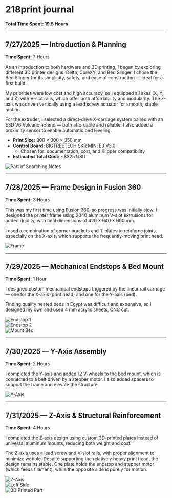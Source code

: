 # 218print journal

**Total Time Spent: 19.5 Hours**

---

## 7/27/2025 — Introduction & Planning  
**Time Spent:** 7 Hours

As an introduction to both hardware and 3D printing, I began by exploring different 3D printer designs: Delta, CoreXY, and Bed Slinger. I chose the Bed Slinger for its simplicity, safety, and ease of construction — ideal for a first build.

My priorities were low cost and high accuracy, so I equipped all axes (X, Y, and Z) with V-slot rails, which offer both affordability and modularity. The Z-axis was driven vertically using a lead screw actuator for smooth, stable motion.

For the extruder, I selected a direct-drive X-carriage system paired with an E3D V6 Volcano hotend — both affordable and reliable. I also added a proximity sensor to enable automatic bed leveling.

- **Print Size:** 300 × 300 × 350 mm  
- **Control Board:** BIGTREETECH SKR MINI E3 V3.0  
  - Chosen for: documentation, cost, and Klipper compatibility  
- **Estimated Total Cost:** ~$325 USD

![Part of Searching Notes](img/notes.png)

---

## 7/28/2025 — Frame Design in Fusion 360  
**Time Spent:** 3 Hours

This was my first time using Fusion 360, so progress was initially slow. I designed the printer frame using 2040 aluminum V-slot extrusions for added rigidity, with final dimensions of 420 × 640 × 600 mm.

I used a combination of corner brackets and T-plates to reinforce joints, especially on the X-axis, which supports the frequently-moving print head.

![Frame](img/frame.png)

---

## 7/29/2025 — Mechanical Endstops & Bed Mount  
**Time Spent:** 1 Hour

I designed custom mechanical endstops triggered by the linear rail carriage — one for the X-axis (print head) and one for the Y-axis (bed).

Finding quality heated beds in Egypt was difficult and expensive, so I designed my own and used 4 mm acrylic sheets, CNC cut.

![Endstop 1](img/endstop1.png)  
![Endstop 2](img/endstop2.png)  
![Mount Bed](img/mountbed.png)

---

## 7/30/2025 — Y-Axis Assembly  
**Time Spent:** 2 Hours

I completed the Y-axis and added 12 V-wheels to the bed mount, which is connected to a belt driven by a stepper motor. I also added spacers to support the frame and elevate the structure.

![Y-Axis](img/y_axis.png)

---

## 7/31/2025 — Z-Axis & Structural Reinforcement  
**Time Spent:** 4 Hours

I completed the Z-axis design using custom 3D-printed plates instead of universal aluminum mounts, reducing both weight and cost.

The Z-axis uses a lead screw and V-slot rails, with proper alignment to minimize wobble. Despite supporting the relatively heavy print head, the design remains stable. One plate holds the endstop and stepper motor (which feeds filament), while the opposite side is purely for motion.

![Z-Axis](img/z_axis.png)  
![Left Side](img/left_side.png)  
![3D Printed Part]()
